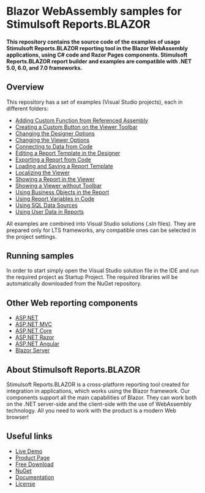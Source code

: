 # Blazor WebAssembly samples for Stimulsoft Reports.BLAZOR

#### This repository contains the source code of the examples of usage Stimulsoft Reports.BLAZOR reporting tool in the Blazor WebAssembly applications, using C# code and Razor Pages components. Stimulsoft Reports.BLAZOR report builder and examples are compatible with .NET 5.0, 6.0, and 7.0 frameworks.

## Overview
This repository has a set of examples (Visual Studio projects), each in different folders:
* [Adding Custom Function from Referenced Assembly](https://github.com/stimulsoft/Samples-Reports.WEB-for-Blazor-WebAssembly/tree/main/Adding%20a%20Custom%20Function%20to%20the%20Designer)
* [Creating a Custom Button on the Viewer Toolbar](https://github.com/stimulsoft/Samples-Reports.WEB-for-Blazor-WebAssembly/tree/main/Creating%20a%20Custom%20Button%20on%20the%20Viewer%20Toolbar)
* [Changing the Designer Options](https://github.com/stimulsoft/Samples-Reports.WEB-for-Blazor-WebAssembly/tree/main/Changing%20the%20Designer%20Options)
* [Changing the Viewer Options](https://github.com/stimulsoft/Samples-Reports.WEB-for-Blazor-WebAssembly/tree/main/Changing%20the%20Viewer%20Options)
* [Connecting to Data from Code](https://github.com/stimulsoft/Samples-Reports.WEB-for-Blazor-WebAssembly/tree/main/Connecting%20to%20Data%20from%20Code)
* [Editing a Report Template in the Designer](https://github.com/stimulsoft/Samples-Reports.WEB-for-Blazor-WebAssembly/tree/main/Editing%20a%20Report%20Template%20in%20the%20Designer)
* [Exporting a Report from Code](https://github.com/stimulsoft/Samples-Reports.WEB-for-Blazor-WebAssembly/tree/main/Exporting%20a%20Report%20from%20Code)
* [Loading and Saving a Report Template](https://github.com/stimulsoft/Samples-Reports.WEB-for-Blazor-WebAssembly/tree/main/Loading%20and%20Saving%20a%20Report%20Template)
* [Localizing the Viewer](https://github.com/stimulsoft/Samples-Reports.WEB-for-Blazor-WebAssembly/tree/main/Localizing%20the%20Viewer)
* [Showing a Report in the Viewer](https://github.com/stimulsoft/Samples-Reports.WEB-for-Blazor-WebAssembly/tree/main/Showing%20a%20Report%20in%20the%20Viewer)
* [Showing a Viewer without Toolbar](https://github.com/stimulsoft/Samples-Reports.WEB-for-Blazor-WebAssembly/tree/main/Showing%20a%20Viewer%20without%20Toolbar)
* [Using Business Objects in the Report](https://github.com/stimulsoft/Samples-Reports.WEB-for-Blazor-WebAssembly/tree/main/Using%20business%20objects%20in%20the%20report)
* [Using Report Variables in Code](https://github.com/stimulsoft/Samples-Reports.WEB-for-Blazor-WebAssembly/tree/main/Using%20Report%20Variables%20in%20Code)
* [Using SQL Data Sources](https://github.com/stimulsoft/Samples-Reports.WEB-for-Blazor-WebAssembly/tree/main/Using%20SQL%20Data%20Sources)
* [Using User Data in Reports](https://github.com/stimulsoft/Samples-Reports.WEB-for-Blazor-WebAssembly/tree/main/Using%20User%20Data%20in%20Reports)

All examples are combined into Visual Studio solutions (.sln files). They are prepared only for LTS frameworks, any compatible ones can be selected in the project settings.

## Running samples
In order to start simply open the Visual Studio solution file in the IDE and run the required project as Startup Project. The required libraries will be automatically downloaded from the NuGet repository.

## Other Web reporting components
* [ASP.NET](https://github.com/stimulsoft/Samples-Reports.WEB-for-ASP.NET)
* [ASP.NET MVC](https://github.com/stimulsoft/Samples-Reports.WEB-for-ASP.NET-MVC)
* [ASP.NET Core](https://github.com/stimulsoft/Samples-Reports.WEB-for-ASP.NET-Core)
* [ASP.NET Razor](https://github.com/stimulsoft/Samples-Reports.WEB-for-ASP.NET-Razor)
* [ASP.NET Angular](https://github.com/stimulsoft/Samples-Reports.WEB-for-ASP.NET-Angular)
* [Blazor Server](https://github.com/stimulsoft/Samples-Reports.WEB-for-Blazor-Server)

## About Stimulsoft Reports.BLAZOR
Stimulsoft Reports.BLAZOR is a cross-platform reporting tool created for integration in applications, which works using the Blazor framework. Our components support all the main capabilities of Blazor. They can work both on the .NET server-side and the client-side with the use of WebAssembly technology. All you need to work with the product is a modern Web browser!

## Useful links
* [Live Demo](http://demo.stimulsoft.com/#Net)
* [Product Page](https://www.stimulsoft.com/en/products/reports-blazor)
* [Free Download](https://www.stimulsoft.com/en/downloads)
* [NuGet](https://www.nuget.org/packages/Stimulsoft.Reports.Blazor)
* [Documentation](https://www.stimulsoft.com/en/documentation/online/programming-manual/reports_web_blazor.htm)
* [License](LICENSE.md)
